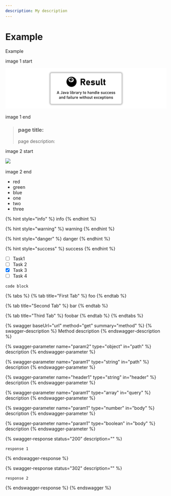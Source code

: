 ```yaml
---
description: My description
---
```


# Example

Example

image 1 start

![](<.gitbook/assets/result-banner-centered.png>)

image 1 end

> ### page title:
>
> page description:

image 2 start

![](https://github.com/LeakyAbstractions/result/tree/b0550d8da3bd207bd1b0bd3a0426b013d3356c7a/docs/docs/result-banner-centered.png)

image 2 end

* red
* green
* blue
* one
* two
* three

{% hint style="info" %}
info
{% endhint %}

{% hint style="warning" %}
warning
{% endhint %}

{% hint style="danger" %}
danger
{% endhint %}

{% hint style="success" %}
success
{% endhint %}

* [ ] Task1
* [ ] Task 2
* [x] Task 3
* [ ] Task 4

```
code block
```

{% tabs %}
{% tab title="First Tab" %}
foo
{% endtab %}

{% tab title="Second Tab" %}
bar
{% endtab %}

{% tab title="Third Tab" %}
foobar
{% endtab %}
{% endtabs %}

{% swagger baseUrl="url" method="get" summary="method" %}
{% swagger-description %}
Method description
{% endswagger-description %}

{% swagger-parameter name="param2" type="object" in="path" %}
description
{% endswagger-parameter %}

{% swagger-parameter name="param1" type="string" in="path" %}
description
{% endswagger-parameter %}

{% swagger-parameter name="header1" type="string" in="header" %}
description
{% endswagger-parameter %}

{% swagger-parameter name="param1" type="array" in="query" %}
description
{% endswagger-parameter %}

{% swagger-parameter name="param1" type="number" in="body" %}
description
{% endswagger-parameter %}

{% swagger-parameter name="param1" type="boolean" in="body" %}
description
{% endswagger-parameter %}

{% swagger-response status="200" description="" %}
```
response 1
```
{% endswagger-response %}

{% swagger-response status="302" description="" %}
```
response 2
```
{% endswagger-response %}
{% endswagger %}
